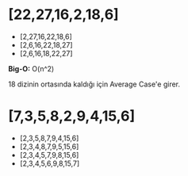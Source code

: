 # [22,27,16,2,18,6]

* [2,27,16,22,18,6]
* [2,6,16,22,18,27]
* [2,6,16,18,22,27]

**Big-O:** O(n\^2)

18 dizinin ortasında kaldığı için Average Case'e girer.

# [7,3,5,8,2,9,4,15,6]

* [2,3,5,8,7,9,4,15,6]
* [2,3,4,8,7,9,5,15,6]
* [2,3,4,5,7,9,8,15,6]
* [2,3,4,5,6,9,8,15,7]